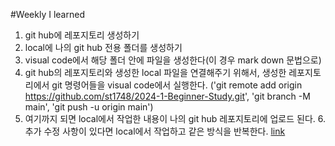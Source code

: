#Weekly I learned
1. git hub에 레포지토리 생성하기
2. local에 나의 git hub 전용 폴더를 생성하기
3. visual code에서 해당 폴더 안에 파일을 생성한다(이 경우 mark down 문법으로)
4. git hub의 레포지토리와 생성한 local 파일을 연결해주기 위해서, 생성한 레포지토리에서 git 명령어들을 visual code에서 실행한다. ('git remote add origin https://github.com/st1748/2024-1-Beginner-Study.git', 'git branch -M main', 'git push -u origin main')
5. 여기까지 되면 local에서 작업한 내용이 나의 git hub 레포지토리에 업로드 된다.
6.추가 수정 사항이 있다면 local에서 작업하고 같은 방식을 반복한다.
[link](https://github.com/st1748/2024-1-Beginner-Study.git)